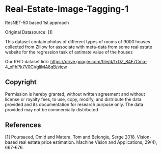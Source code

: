 # Real-Estate-Image-Tagging-1
ResNET-50 based 1st approach

Original Datasource: <a id="1">[1]</a> 

This dataset contain photos of different types of rooms of 9000 houses collected from Zillow for associate with meta-data from some real estate website for the regression task of estimate value of the houses

Our REID dataset link: https://drive.google.com/file/d/1xDZ_84F7Cma-4_xFhPk7V0CVgliMA8qB/view

## Copyright
Permission is hereby granted, without written agreement and without license or royalty fees, to use, copy, modify, and distribute the data provided and its documentation for research purpose only. The data provided may not be commercially distributed


## References
<a id="1">[1]</a> 
Poursaeed, Omid and Matera, Tom and Belongie, Serge [2018](http://dx.doi.org/10.1007/s00138-018-0922-2). 
Vision-based real estate price estimation. 
Machine Vision and Applications, 29(4), 667-676.
